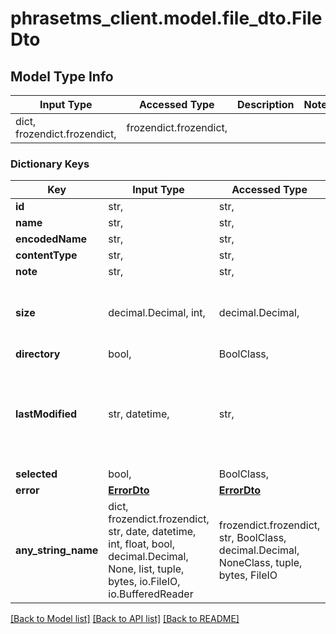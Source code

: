 # phrasetms_client.model.file_dto.FileDto

## Model Type Info

| Input Type                   | Accessed Type          | Description | Notes |
| ---------------------------- | ---------------------- | ----------- | ----- |
| dict, frozendict.frozendict, | frozendict.frozendict, |             |

### Dictionary Keys

| Key                 | Input Type                                                                                                                                  | Accessed Type                                                                           | Description                                                        | Notes                                               |
| ------------------- | ------------------------------------------------------------------------------------------------------------------------------------------- | --------------------------------------------------------------------------------------- | ------------------------------------------------------------------ | --------------------------------------------------- |
| **id**              | str,                                                                                                                                        | str,                                                                                    |                                                                    | [optional]                                          |
| **name**            | str,                                                                                                                                        | str,                                                                                    |                                                                    | [optional]                                          |
| **encodedName**     | str,                                                                                                                                        | str,                                                                                    |                                                                    | [optional]                                          |
| **contentType**     | str,                                                                                                                                        | str,                                                                                    |                                                                    | [optional]                                          |
| **note**            | str,                                                                                                                                        | str,                                                                                    |                                                                    | [optional]                                          |
| **size**            | decimal.Decimal, int,                                                                                                                       | decimal.Decimal,                                                                        |                                                                    | [optional] value must be a 64 bit integer           |
| **directory**       | bool,                                                                                                                                       | BoolClass,                                                                              |                                                                    | [optional]                                          |
| **lastModified**    | str, datetime,                                                                                                                              | str,                                                                                    |                                                                    | [optional] value must conform to RFC-3339 date-time |
| **selected**        | bool,                                                                                                                                       | BoolClass,                                                                              |                                                                    | [optional]                                          |
| **error**           | [**ErrorDto**](ErrorDto.md)                                                                                                                 | [**ErrorDto**](ErrorDto.md)                                                             |                                                                    | [optional]                                          |
| **any_string_name** | dict, frozendict.frozendict, str, date, datetime, int, float, bool, decimal.Decimal, None, list, tuple, bytes, io.FileIO, io.BufferedReader | frozendict.frozendict, str, BoolClass, decimal.Decimal, NoneClass, tuple, bytes, FileIO | any string name can be used but the value must be the correct type | [optional]                                          |

[[Back to Model list]](../../README.md#documentation-for-models) [[Back to API list]](../../README.md#documentation-for-api-endpoints) [[Back to README]](../../README.md)
